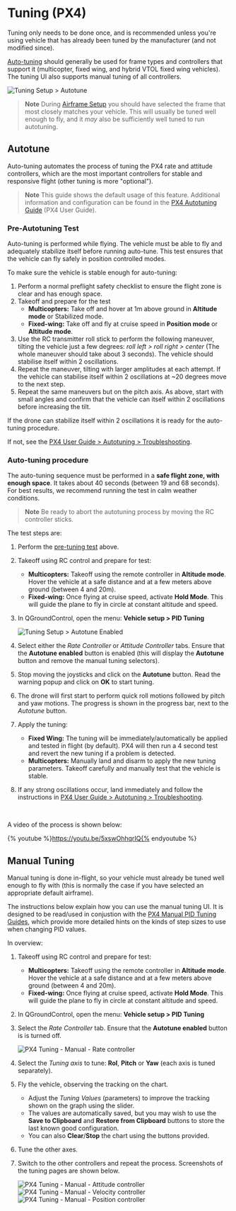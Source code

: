 # Tuning (PX4)

Tuning only needs to be done once, and is recommended unless you're using vehicle that has already been tuned by the manufacturer (and not modified since).

[Auto-tuning](#autotune) should generally be used for frame types and controllers that support it (multicopter, fixed wing, and hybrid VTOL fixed wing vehicles).
The tuning UI also supports manual tuning of all controllers.

![Tuning Setup > Autotune](../../assets/setup/tuning/px4_autotune_hero.png)

> **Note** During [Airframe Setup](../config/airframe.md) you should have selected the frame that most closely matches your vehicle.
This will usually be tuned well enough to fly, and it _may_ also be sufficiently well tuned to run autotuning.

## Autotune

Auto-tuning automates the process of tuning the PX4 rate and attitude controllers, which are the most important controllers for stable and responsive flight (other tuning is more "optional").

> **Note** This guide shows the default usage of this feature.
> Additional information and configuration can be found in the [PX4 Autotuning Guide](http://docs.px4.io/master/en/config/autotune.html) (PX4 User Guide).


### Pre-Autotuning Test

Auto-tuning is performed while flying.
The vehicle must be able to fly and adequately stabilize itself before running auto-tune.
This test ensures that the vehicle can fly safely in position controlled modes.

To make sure the vehicle is stable enough for auto-tuning:

1. Perform a normal preflight safety checklist to ensure the flight zone is clear and has enough space.
1. Takeoff and prepare for the test
   - **Multicopters:** Take off and hover at 1m above ground in **Altitude mode** or Stabilized mode.
   - **Fixed-wing:** Take off and fly at cruise speed in **Position mode** or **Altitude mode**.
1. Use the RC transmitter roll stick to perform the following maneuver, tilting the vehicle just a few degrees: _roll left > roll right > center_ (The whole maneuver should take about 3 seconds).
   The vehicle should stabilise itself within 2 oscillations.
1. Repeat the maneuver, tilting with larger amplitudes at each attempt.
   If the vehicle can stabilise itself within 2 oscillations at ~20 degrees move to the next step.
1. Repeat the same maneuvers but on the pitch axis.
   As above, start with small angles and confirm that the vehicle can itself within 2 oscillations before increasing the tilt.

If the drone can stabilize itself within 2 oscillations it is ready for the auto-tuning procedure.

If not, see the [PX4 User Guide > Autotuning > Troubleshooting](http://docs.px4.io/master/en/config/autotune.html#troubleshooting).


### Auto-tuning procedure

The auto-tuning sequence must be performed in a **safe flight zone, with enough space**.
It takes about 40 seconds (between 19 and 68 seconds).
For best results, we recommend running the test in calm weather conditions.

> **Note** Be ready to abort the autotuning process by moving the RC controller sticks.

The test steps are:

1. Perform the [pre-tuning test](#pre-tuning-test) above.
1. Takeoff using RC control and prepare for test:
   - **Multicopters:** Takeoff using the remote controller in **Altitude mode**.
     Hover the vehicle at a safe distance and at a few meters above ground (between 4 and 20m).
   - **Fixed-wing:** Once flying at cruise speed, activate **Hold Mode**.
      This will guide the plane to fly in circle at constant altitude and speed.
1. In QGroundControl, open the menu: **Vehicle setup > PID Tuning**

   ![Tuning Setup > Autotune Enabled](../../assets/setup/tuning/px4_autotune.png)
1. Select either the *Rate Controller* or *Attitude Controller* tabs.
   Ensure that the **Autotune enabled** button is enabled (this will display the **Autotune** button and remove the manual tuning selectors).
1. Stop moving the joysticks and click on the **Autotune** button.
   Read the warning popup and click on **OK** to start tuning.
1. The drone will first start to perform quick roll motions followed by pitch and yaw motions.
   The progress is shown in the progress bar, next to the _Autotune_ button.
1. Apply the tuning:
   - **Fixed Wing:** The tuning will be immediately/automatically be applied and tested in flight (by default).
     PX4 will then run a 4 second test and revert the new tuning if a problem is detected.
   - **Multicopters:** Manually land and disarm to apply the new tuning parameters.
     Takeoff carefully and manually test that the vehicle is stable.
1. If any strong oscillations occur, land immediately and follow the instructions in [PX4 User Guide > Autotuning > Troubleshooting](http://docs.px4.io/master/en/config/autotune.html#troubleshooting).

<br/>

A video of the process is shown below:

{% youtube %}https://youtu.be/5xswOhhqrIQ{% endyoutube %}


## Manual Tuning

Manual tuning is done in-flight, so your vehicle must already be tuned well enough to fly with (this is normally the case if you have selected an appropriate default airframe).

The instructions below explain how you can use the manual tuning UI.
It is designed to be read/used in conjustion with the [PX4 Manual PID Tuning Guides](http://docs.px4.io/master/en/config/autotune.html#see-also), which provide more detailed hints on the kinds of step sizes to use when changing PID values.

In overview:
1. Takeoff using RC control and prepare for test:
   - **Multicopters:** Takeoff using the remote controller in **Altitude mode**.
     Hover the vehicle at a safe distance and at a few meters above ground (between 4 and 20m).
   - **Fixed-wing:** Once flying at cruise speed, activate **Hold Mode**.
      This will guide the plane to fly in circle at constant altitude and speed.
1. In QGroundControl, open the menu: **Vehicle setup > PID Tuning**
1. Select the *Rate Controller* tab.
   Ensure that the **Autotune enabled** button is is turned off.
   
   ![PX4 Tuning - Manual - Rate controller](../../assets/setup/tuning/px4_copter_manual_rate.png)

1. Select the *Tuning axis* to tune: **Rol**, **Pitch** or **Yaw** (each axis is tuned separately).
1. Fly the vehicle, observing the tracking on the chart.
   - Adjust the *Tuning Values* (parameters) to improve the tracking shown on the graph using the slider.
   - The values are automatically saved, but you may wish to use the **Save to Clipboard** and **Restore from Clipboard** buttons to store the last known good configuration.
   - You can also **Clear**/**Stop** the chart using the buttons provided.
1. Tune the other axes.
1. Switch to the other controllers and repeat the process.
   Screenshots of the tuning pages are shown below.
   
   ![PX4 Tuning - Manual - Attitude controller](../../assets/setup/tuning/px4_copter_manual_attitude.png)
   ![PX4 Tuning - Manual - Velocity controller](../../assets/setup/tuning/px4_copter_manual_velocity.png)
   ![PX4 Tuning - Manual - Position controller](../../assets/setup/tuning/px4_copter_manual_velocity.png)
   
